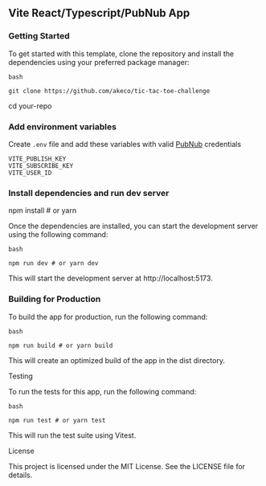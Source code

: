 ## Vite React/Typescript/PubNub App

### Getting Started

To get started with this template, clone the repository and install the dependencies using your preferred package manager:

    bash

    git clone https://github.com/akeco/tic-tac-toe-challenge

cd your-repo

### Add environment variables

Create `.env` file and add these variables with valid [PubNub](https://www.pubnub.com/ 'PubNub') credentials

    VITE_PUBLISH_KEY
    VITE_SUBSCRIBE_KEY
    VITE_USER_ID

### Install dependencies and run dev server

npm install # or yarn

Once the dependencies are installed, you can start the development server using the following command:

    bash

    npm run dev # or yarn dev

This will start the development server at http://localhost:5173.

### Building for Production

To build the app for production, run the following command:

    bash

    npm run build # or yarn build

This will create an optimized build of the app in the dist directory.

Testing

To run the tests for this app, run the following command:

    bash

    npm run test # or yarn test

This will run the test suite using Vitest.

License

This project is licensed under the MIT License. See the LICENSE file for details.

